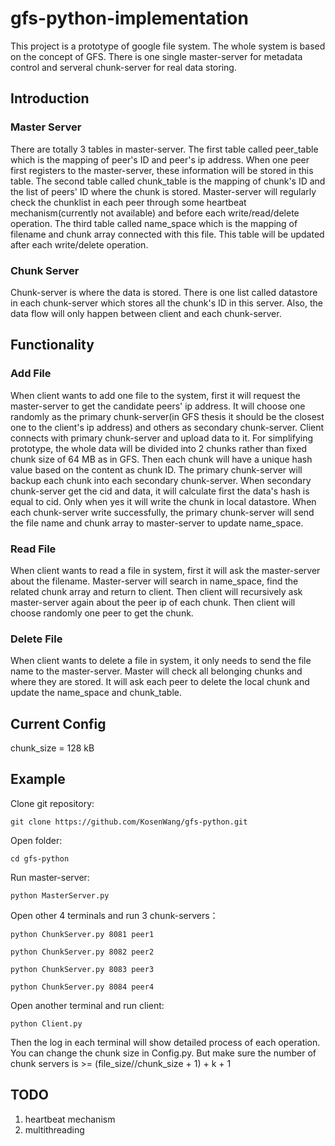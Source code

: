 # gfs-python-implementation
This project is a prototype of google file system. The whole system is based on the concept of GFS. There is one single master-server for metadata control and serveral chunk-server for real data storing.

## Introduction
### Master Server
There are totally 3 tables in master-server. The first table called peer_table which is the mapping of peer's ID and peer's ip address. When one peer first registers to the master-server, these information will be stored in this table. The second table called chunk_table is the mapping of chunk's ID and the list of peers' ID where the chunk is stored. Master-server will regularly check the chunklist in each peer through some heartbeat mechanism(currently not available) and before each write/read/delete operation. The third table called name_space which is the mapping of filename and chunk array connected with this file. This table will be updated after each write/delete operation.

### Chunk Server
Chunk-server is where the data is stored. There is one list called datastore in each chunk-server which stores all the chunk's ID in this server. Also, the data flow will only happen between client and each chunk-server.

## Functionality
### Add File
When client wants to add one file to the system, first it will request the master-server to get the candidate peers' ip address. It will choose one randomly as the primary chunk-server(in GFS thesis it should be the closest one to the client's ip address) and others as secondary chunk-server. Client connects with primary chunk-server and upload data to it. For simplifying prototype, the whole data will be divided into 2 chunks rather than fixed chunk size of 64 MB as in GFS. Then each chunk will have a unique hash value based on the content as chunk ID. The primary chunk-server will backup each chunk into each secondary chunk-server. When secondary chunk-server get the cid and data, it will calculate first the data's hash is equal to cid. Only when yes it will write the chunk in local datastore. When each chunk-server write successfully, the primary chunk-server will send the file name and chunk array to master-server to update name_space.

### Read File
When client wants to read a file in system, first it will ask the master-server about the filename. Master-server will search in name_space, find the related chunk array and return to client. Then client will recursively ask master-server again about the peer ip of each chunk. Then client will choose randomly one peer to get the chunk.

### Delete File
When client wants to delete a file in system, it only needs to send the file name to the master-server. Master will check all belonging chunks and where they are stored. It will ask each peer to delete the local chunk and update the name_space and chunk_table.

## Current Config
chunk_size = 128 kB

## Example
Clone git repository:

`git clone https://github.com/KosenWang/gfs-python.git`

Open folder:

`cd gfs-python`

Run master-server:

`python MasterServer.py`

Open other 4 terminals and run 3 chunk-servers：

`python ChunkServer.py 8081 peer1`

`python ChunkServer.py 8082 peer2`

`python ChunkServer.py 8083 peer3`

`python ChunkServer.py 8084 peer4`

Open another terminal and run client:

`python Client.py`

Then the log in each terminal will show detailed process of each operation. You can change the chunk size in Config.py. But make sure the number of chunk servers is >= (file_size//chunk_size + 1) + k + 1

## TODO
1. heartbeat mechanism
2. multithreading
